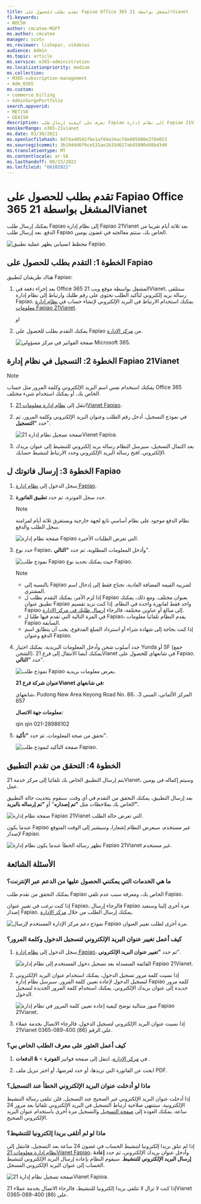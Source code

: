 ```yaml
---
title: تقدم بطلب للحصول على Fapiao Office 365 المشغل بواسطة 21Vianet
f1.keywords:
- NOCSH
author: cmcatee-MSFT
ms.author: cmcatee
manager: scotv
ms.reviewer: lishepar, vikdesai
audience: Admin
ms.topic: article
ms.service: o365-administration
ms.localizationpriority: medium
ms.collection:
- M365-subscription-management
- Adm_O365
ms.custom:
- commerce_billing
- AdminSurgePortfolio
search.appverid:
- MET150
- GEA150
description: تعرف على كيفية إرسال طلب Fapiao إلى نظام إدارة Fapiao 21Vianet بعد إجراء دفعة في Office 365 المشغلة بواسطة 21Vianet في الصين.
monikerRange: o365-21vianet
ms.date: 03/30/2021
ms.openlocfilehash: 8d74a40502fbe1af04a34acfde005980e3784053
ms.sourcegitcommit: 3b194dd6f9ce531ae1b33d617ab45990d48bd3d0
ms.translationtype: MT
ms.contentlocale: ar-SA
ms.lasthandoff: 06/15/2022
ms.locfileid: "66101921"
---
```

# <a name="apply-for-a-fapiao-for-office-365-operated-by-21vianet"></a>تقدم بطلب للحصول على Fapiao Office 365 المشغل بواسطة 21Vianet

يمكنك إرسال طلب Fapiao إلى نظام إدارة Fapiao 21Vianet بعد ثلاثة أيام تقريبا من الدفع. بعد إرسال طلب Fapiao الخاص بك، ستتم معالجته في غضون يومين.
  
![مخطط انسيابي يظهر عملية تطبيق Fapiao.](../../media/bf14884a-53f9-4c53-971c-b9b8ad6ec8d3.png)
  
## <a name="step-1-apply-for-a-fapiao"></a>الخطوة 1: التقدم بطلب للحصول على Fapiao

هناك طريقتان لتطبيق Fapiao:
  
1. بعد إجراء دفعة في Office 365 المشغل بواسطة موقع ويب 21Vianet، ستتلقى رسالة بريد إلكتروني لتأكيد الطلب تحتوي على رقم طلبك وارتباط إلى نظام إدارة Fapiao. يمكنك استخدام الارتباط في البريد الإلكتروني لإنشاء حساب في <a href="https://go.microsoft.com/fwlink/p/?linkid=837466" target="_blank">نظام إدارة معلومات Fapiao 21Vianet</a>.

    او

2. يمكنك التقدم بطلب للحصول على Fapiao من <a href="https://go.microsoft.com/fwlink/p/?linkid=850627" target="_blank">مركز الإدارة</a>.

    ![صفحة الفواتير في مركز مسؤولي Microsoft 365.](../../media/a6e3b953-abd4-46aa-a910-08c517915a21.png)
  
## <a name="step-2-register-with-the-21vianet-fapiao-management-system"></a>الخطوة 2: التسجيل في نظام إدارة Fapiao 21Vianet

> [!NOTE]
> يمكنك استخدام نفس اسم البريد الإلكتروني وكلمة المرور مثل حساب Office 365 الخاص بك، أو يمكنك استخدام شيء مختلف.
  
1. انتقل إلى <a href="https://go.microsoft.com/fwlink/p/?linkid=837466" target="_blank">نظام إدارة معلومات 21Vianet Fapiao</a>.

2. في نموذج التسجيل، أدخل رقم الطلب وعنوان البريد الإلكتروني وكلمة المرور، ثم حدد **"التسجيل**".

    ![صفحة تسجيل نظام إدارة 21Vianet Fapioa.](../../media/60d39184-95b2-4ea4-a8a2-3e11763bec87.png)
  
3. بعد اكتمال التسجيل، سيرسل النظام رسالة بريد إلكتروني للتنشيط إلى عنوان بريدك الإلكتروني. افتح رسالة البريد الإلكتروني وحدد الارتباط لتنشيط حسابك.

## <a name="step-3-submit-your-bill-for-a-fapiao"></a>الخطوة 3: إرسال فاتوتك ل Fapiao

1. سجل الدخول إلى <a href="https://go.microsoft.com/fwlink/p/?linkid=837465" target="_blank">نظام إدارة Fapiao</a>.

2. حدد سجل الفوترة، ثم حدد **تطبيق الفاتورة**.

    > [!NOTE]
    > نظام الدفع موجود على نظام أساسي تابع لجهة خارجية ويستغرق ثلاثة أيام لمزامنة سجل الطلب والدفع.
  
    ![صفحة نظام إدارة Fapiao التي تعرض الطلبات الأخيرة.](../../media/b319767d-1d10-4cb4-b270-c5fbcee1368e.png)
  
3. حدد نوع Fapiao، وأدخل المعلومات المطلوبة، ثم حدد **"التالي**".

    ![نموذج طلب Fapiao حيث يمكنك تحديد نوع Fapiao.](../../media/56fe3db1-c20f-4082-a39d-02d7ac41fec8.png)
  
    > [!NOTE]
    > - بالنسبة إلى Fapiao لضريبة القيمة المضافة العادية، تحتاج فقط إلى إدخال اسم المشتري.
    > - إذا لزم الأمر، يمكنك التقدم بطلب ل Fapiao بعنوان مختلف. ومع ذلك، يمكنك تطبيق عنوان Fapiao واحد فقط لفاتورة واحدة في النظام. إذا كنت تريد تقسيم Fapiao إلى مبالغ أو عناوين مختلفة، فالرجاء <a href="https://portal.partner.microsoftonline.cn/Support/SupportOverview.aspx" target="_blank">إرسال طلبك في مركز الإدارة</a>.
    > - في المرة التالية التي تقدم فيها طلبا ل Fapiao، يقدم النظام تلقائيا معلومات Fapiao السابقة.
    > - إذا كنت بحاجة إلى شهادة شراء أو استرداد المبلغ المدفوع، يجب أن يتطابق اسم الدفع وعنوان Fapiao.

4. حدد أسلوب شحن وأدخل المعلومات البريدية. يمكنك اختيار Yunda أو SF (جمع الشحن). يمكنك أيضا الانتقال إلى فرع 21Vianet في شانغهاي للحصول على Fapiao. حدد **"التالي**".

    ![نموذج طلب Fapiao يعرض معلومات بريدية.](../../media/bba500b4-a51d-477b-81a7-9113b08d39f1.png)
  
    **عنوان شركة فرع 21Vianet في شانغهاي:**

    شانغهاي، Pudong New Area Keyong Road No. 88، المركز الألماني، المبنى 3، 657

    **معلومات جهة الاتصال:**

    qin qin 021-28986102

5. تحقق من صحة المعلومات، ثم حدد **"تأكيد**".

    ![صفحة التأكيد لنموذج طلب Fapiao.](../../media/18706d9d-defc-4285-8fd3-990448b44a18.png)
  
## <a name="step-4-check-application-progress"></a>الخطوة 4: التحقق من تقدم التطبيق

يتم إرسال التطبيق الخاص بك تلقائيا إلى مركز خدمة 21Vianet، وسيتم إكماله في يومين عمل.
  
بعد إرسال التطبيق، يمكنك التحقق من التقدم في أي وقت. سنقوم بتحديث حالة التطبيق الخاص بك بملاحظات مثل **"تم إصداره**" أو **"تم إرساله بالبريد".**
  
![صفحة نظام إدارة Fapiao 21Vianet التي تعرض حالة الطلب.](../../media/6cd696ec-d630-4fce-9f27-935a0d5f0ebe.png)
  
عندما يكون Fapiao غير مستخدم، سيعرض النظام إشعارا، وسيشير إلى الوقت المتوقع لإصدار Fapiao.
  
![تظهر رسالة الخطأ عندما يكون نظام إدارة Fapiao 21Vianet غير مستخدم.](../../media/effe0796-83aa-4a91-a488-15d6f58c01dc.png)
  
## <a name="faqs"></a>الأسئلة الشائعة

### <a name="what-services-can-i-get-from-online-support"></a>ما هي الخدمات التي يمكنني الحصول عليها من الدعم عبر الإنترنت؟

يمكنك التحقق من تقدم طلب Fapiao الخاص بك، ومعرفة سبب عدم تلقي Fapiao.
  
إذا كنت ترغب في تغيير عنوان Fapiao، فالرجاء إرسال Fapiao مرة أخرى إلينا وسنعيد إصدار Fapiao. يمكنك إرسال الطلب من خلال <a href="https://portal.partner.microsoftonline.cn/Support/SupportOverview.aspx" target="_blank">مركز الإدارة</a>.
  
![نموذج دعم مركز الإدارة المستخدم لإرسال Fapiao مرة أخرى لطلب تغيير العنوان.](../../media/2a413e9e-f30b-4f26-adbf-6287cc217a0f.png)
  
### <a name="how-do-i-change-my-login-email-address-and-password"></a>كيف أعمل تغيير عنوان البريد الإلكتروني لتسجيل الدخول وكلمة المرور؟

1. سجل الدخول إلى <a href="https://go.microsoft.com/fwlink/p/?linkid=837465" target="_blank">نظام إدارة Fapiao</a>، ثم حدد **"تغيير عنوان البريد الإلكتروني**".

    ![القائمة المنسدلة بعد تسجيل دخول المستخدم إلى نظام إدارة Fapiao 21Vianet.](../../media/ee6de24b-6be2-41e6-8aec-e0c3cb0ea35e.png)
  
2. إذا نسيت كلمة مرور تسجيل الدخول، يمكنك استخدام عنوان البريد الإلكتروني لتسجيل الدخول لإعادة تعيين كلمة المرور. سيرسل نظام إدارة Fapiao كلمة مرور جديدة إلى عنوان بريدك الإلكتروني. يمكنك استخدام كلمة المرور الجديدة لتسجيل الدخول.

    ![صور متتالية توضح كيفية إعادة تعيين كلمة المرور في نظام إدارة Fapiao 21Vianet.](../../media/2edb0a47-1286-4792-804d-7e84534c8370.png)
  
3. إذا نسيت عنوان البريد الإلكتروني لتسجيل الدخول، فالرجاء الاتصال بخدمة عملاء 21Vianet على الرقم (86) 400-089-0365.

### <a name="how-do-i-find-my-order-id"></a>كيف أعمل العثور على معرف الطلب الخاص بي؟

1. في [مركز الإدارة](https://go.microsoft.com/fwlink/p/?linkid=850627)، انتقل إلى صفحة فواتير **الفوترة** \> **& الدفعات** .

2. ابحث عن الفاتورة التي تريدها، أو حدد لعرضها، أو اختر تنزيل ملف PDF.

### <a name="what-if-i-enter-the-wrong-email-address-when-i-register"></a>ماذا لو أدخلت عنوان البريد الإلكتروني الخطأ عند التسجيل؟

إذا أدخلت عنوان البريد الإلكتروني غير الصحيح عند التسجيل، فلن تتلقى رسالة التنشيط الإلكترونية. ستنتهي صلاحية ارتباط التسجيل في البريد الإلكتروني تلقائيا بعد مرور 24 ساعة. يمكنك العودة إلى <a href="https://go.microsoft.com/fwlink/p/?linkid=837466" target="_blank">صفحة التسجيل</a> والتسجيل مرة أخرى باستخدام عنوان البريد الإلكتروني الصحيح.
  
### <a name="what-if-i-dont-receive-an-activation-email"></a>ماذا لو لم أتلقى بريدا إلكترونيا للتنشيط؟

إذا لم تتلق بريدا إلكترونيا لتنشيط الحساب في غضون 24 ساعة بعد التسجيل، فانتقل إلى <a href="https://go.microsoft.com/fwlink/p/?linkid=837466" target="_blank">نظام إدارة معلومات 21Vianet Fapiao</a>، وأدخل عنوان بريدك الإلكتروني، ثم حدد **إعادة إرسال البريد الإلكتروني للتنشيط**. سيقوم النظام بإعادة إرسال البريد الإلكتروني لتنشيط الحساب إلى عنوان البريد الإلكتروني المسجل.
  
![صفحة تسجيل نظام إدارة 21Vianet Fapioa.](../../media/60d39184-95b2-4ea4-a8a2-3e11763bec87.png)
  
إذا كنت لا تزال لا تتلقى بريدا إلكترونيا للتنشيط، فالرجاء الاتصال بخدمة عملاء 21Vianet على (86) 400-089-0365.
